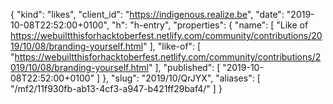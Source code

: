 {
  "kind": "likes",
  "client_id": "https://indigenous.realize.be",
  "date": "2019-10-08T22:52:00+0100",
  "h": "h-entry",
  "properties": {
    "name": [
      "Like of https://webuiltthisforhacktoberfest.netlify.com/community/contributions/2019/10/08/branding-yourself.html"
    ],
    "like-of": [
      "https://webuiltthisforhacktoberfest.netlify.com/community/contributions/2019/10/08/branding-yourself.html"
    ],
    "published": [
      "2019-10-08T22:52:00+0100"
    ]
  },
  "slug": "2019/10/QrJYX",
  "aliases": [
    "/mf2/11f930fb-ab13-4cf3-a947-b421ff29baf4/"
  ]
}
